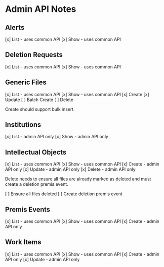 # Admin API Notes

## Alerts

[x] List - uses common API
[x] Show - uses common API

## Deletion Requests

[x] List - uses common API
[x] Show - uses common API

## Generic Files

[x] List - uses common API
[x] Show - uses common API
[x] Create
[x] Update
[ ] Batch Create
[ ] Delete

Create should support bulk insert.

## Institutions

[x] List - admin API only
[x] Show - admin API only

## Intellectual Objects

[x] List - uses common API
[x] Show - uses common API
[x] Create - admin API only
[x] Update - admin API only
[x] Delete - admin API only

Delete needs to ensure all files are already marked as deleted and must create a deletion premis event.

[ ] Ensure all files deleted
[ ] Create deletion premis event

## Premis Events

[x] List - uses common API
[x] Show - uses common API
[x] Create - admin API only

## Work Items

[x] List - uses common API
[x] Show - uses common API
[x] Create - admin API only
[x] Update - admin API only
